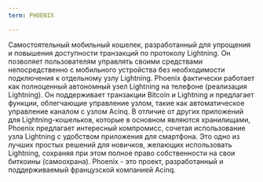 ```yaml
---
term: PHOENIX

---
```

Самостоятельный мобильный кошелек, разработанный для упрощения и повышения доступности транзакций по протоколу Lightning. Он позволяет пользователям управлять своими средствами непосредственно с мобильного устройства без необходимости подключения к отдельному узлу Lightning. Phoenix фактически работает как полноценный автономный узел Lightning на телефоне (реализация Lightning). Он поддерживает транзакции Bitcoin и Lightning и предлагает функции, облегчающие управление узлом, такие как автоматическое управление каналом с узлом Acinq. В отличие от других приложений для Lightning-кошельков, которые в основном являются хранилищами, Phoenix предлагает интересный компромисс, сочетая использование узла Lightning с удобством приложения для смартфона. Это одно из лучших простых решений для новичков, желающих использовать Lightning, сохраняя при этом полное право собственности на свои биткоины (самоохрана). Phoenix - это проект, разработанный и поддерживаемый французской компанией Acinq.